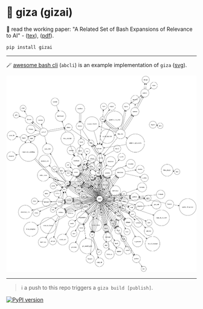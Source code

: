# 🔻 giza (gizai)

📜 read the working paper: "A Related Set of Bash Expansions of Relevance to AI" - ([tex](./tex/giza.tex)), ([pdf](https://kamangir-public.s3.ca-central-1.amazonaws.com/giza-v1/giza.pdf)).

```bash
pip install gizai
```

---

🪄 [awesome bash cli](https://github.com/kamangir/awesome-bash-cli) (`abcli`) is an example implementation of `giza` ([svg](./assets/giza.svg)).

![image](./assets/giza.png)

---

> ℹ️ a push to this repo triggers a `giza build [publish]`.

[![PyPI version](https://img.shields.io/pypi/v/gizai.svg)](https://pypi.org/project/gizai/)
